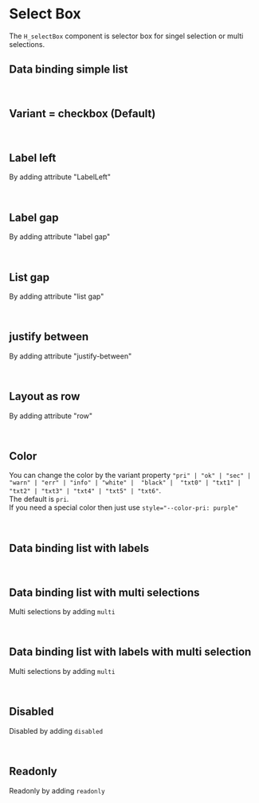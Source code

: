 # Select Box

The `H_selectBox` component is selector box for singel selection or multi selections.

## Data binding simple list

<hhl-live-editor title="" htmlCode='
      <template>
       <div class="flex items-center gap-4"> 
            <H_selectbox autofocus :list="[`nr1`, `nr2`, `nr3`]" v-model="selection" label="Selector"></H_selectbox>
            <H_input readonly v-model="selection" label="Selector"></H_input>
      </div>
      </template>
      <script>
            const selection = ref("nr2");
            return { selection }
      </script>
'>
</hhl-live-editor>

<br>

## Variant = checkbox (Default)

<hhl-live-editor title="" htmlCode='
    <template>
        <div class="flex items-center gap-4">
            <H_selectbox variant="checkbox" :list="[`nr1`, `nr2`, `nr3`]" v-model="selection" label="checkbox (Default)"></H_selectbox>
            <H_selectbox variant="radio" :list="[`nr1`, `nr2`, `nr3`]" v-model="selection" label="radio"></H_selectbox>
            <H_selectbox variant="switch" :list="[`nr1`, `nr2`, `nr3`]" v-model="selection" label="switch"></H_selectbox>
        </div>
    </template>
    <script>
    const selection = ref("nr2");
    return { selection }
    </script>
'>
</hhl-live-editor>

<br>

## Label left

By adding attribute "LabelLeft"

<hhl-live-editor title="" htmlCode='
      <template>
       <div class="flex items-center gap-4 "> 
            <H_selectbox label-left :list="[`nr1`, `nr2`, `nr3`]" v-model="selection" label="Selector"></H_selectbox>
            <H_input readonly v-model="selection" label="Selector"></H_input>
      </div>
      </template>
      <script>
            const selection = ref("nr2");
            return { selection }
      </script>
'>
</hhl-live-editor>

<br>

## Label gap

By adding attribute "label gap"

<hhl-live-editor title="" htmlCode='
      <template>
       <div class="flex items-center gap-4"> 
            <H_selectbox :list="[`nr1`, `nr2`, `nr3`]" label-gap="22px" v-model="selection" label="Selector"></H_selectbox>
            <H_input readonly v-model="selection" label="Selector"></H_input>
      </div>
      </template>
      <script>
            const selection = ref("nr2");
            return { selection }
      </script>
'>
</hhl-live-editor>

<br>

## List gap

By adding attribute "list gap"

<hhl-live-editor title="" htmlCode='
      <template>
       <div class="flex items-center gap-4"> 
            <H_selectbox :list="[`nr1`, `nr2`, `nr3`]" list-gap="2px" v-model="selection" label="Selector"></H_selectbox>
            <H_input readonly v-model="selection" label="Selector"></H_input>
      </div>
      </template>
      <script>
            const selection = ref("nr2");
            return { selection }
      </script>
'>
</hhl-live-editor>

<br>

## justify between

By adding attribute "justify-between"

<hhl-live-editor title="" htmlCode='
      <template>
       <div class="flex items-center gap-4"> 
            <H_selectbox justify-between :list="[`nr1`, `nr2`, `nr3`]" list-gap="2px" v-model="selection" label="justify-between"></H_selectbox>
            <H_input readonly v-model="selection" label="Selector"></H_input>
      </div>
      </template>
      <script>
            const selection = ref("nr2");
            return { selection }
      </script>
'>
</hhl-live-editor>

<br>

## Layout as row

By adding attribute "row"

<hhl-live-editor title="" htmlCode='
      <template>
       <div class="flex items-center gap-4"> 
            <H_selectbox  row :list="[`nr1`, `nr2`, `nr3`]" v-model="selection" label="Selector"></H_selectbox>
            <H_input readonly v-model="selection" label="Selector"></H_input>
      </div>
      </template>
      <script>
            const selection = ref("nr2");
            return { selection }
      </script>
'>
</hhl-live-editor>

<br>

## Color

You can change the color by the variant property `"pri" | "ok" | "sec" | "warn" | "err" | "info" | "white" |  "black" |  "txt0" | "txt1" | "txt2" | "txt3" | "txt4" | "txt5" | "txt6"`. <br>
The default is `pri`.<br>
If you need a special color then just use `style="--color-pri: purple"`

<hhl-live-editor title="" htmlCode='
    <template>
            <div class="flex items-center gap-4">
            <H_selectbox :list="[`nr1`, `nr2`, `nr3`]" v-model="selection" color="pri" label="pri"></H_selectbox>
            <H_selectbox :list="[`nr1`, `nr2`, `nr3`]" v-model="selection" color="ok" label="ok"></H_selectbox>
            <H_selectbox :list="[`nr1`, `nr2`, `nr3`]" v-model="selection" color="sec" label="sec"></H_selectbox>
            <H_selectbox :list="[`nr1`, `nr2`, `nr3`]" v-model="selection" color="warn" label="warn"></H_selectbox>
            <H_selectbox :list="[`nr1`, `nr2`, `nr3`]" v-model="selection" color="err" label="err"></H_selectbox>
            <H_selectbox :list="[`nr1`, `nr2`, `nr3`]" v-model="selection" color="info" label="info"></H_selectbox>
            <H_selectbox :list="[`nr1`, `nr2`, `nr3`]" v-model="selection" color="black" label="black"></H_selectbox>
            <H_selectbox :list="[`nr1`, `nr2`, `nr3`]" v-model="selection" color="txt3" label="txt3"></H_selectbox>
            <H_selectbox :list="[`nr1`, `nr2`, `nr3`]" v-model="selection" color="txt6" label="txt6"></H_selectbox>
            <H_selectbox :list="[`nr1`, `nr2`, `nr3`]" v-model="selection" style="--color-pri: purple" label="purple"></H_selectbox>
        </div>
    </template>
    <script>
    const selection = ref("nr2");
    return { selection }
    </script>
'>
</hhl-live-editor>

<br>

## Data binding list with labels

<hhl-live-editor title="" htmlCode='
      <template>
       <div class="flex items-center gap-4">
            <H_selectbox 
            :list="[
                        {value:`nr1`, label: `Number 1`},
                        {value:`nr2`, label: `Number 2`},
                        {value:`nr3`, label: `Number 3`}
                        ]" 
            v-model="selection" label="Selector">
            </H_selectbox>
            <H_input readonly v-model="selection" label="Value"></H_input>
      </div>
      </template>
      <script>
            const selection = ref("nr2");
            return { selection }
      </script>
'>
</hhl-live-editor>

<br>

## Data binding list with multi selections

Multi selections by adding `multi`

<hhl-live-editor title="" htmlCode='
      <template>
       <div class="flex items-center gap-4"> 
            <H_selectbox multi
                  :list="[`nr1`, `nr2`, `nr3`]" 
                  v-model="selection" label="Selector">
            </H_selectbox>
            <H_input readonly v-model="selection" label="Value"></H_input>
      </div>
      </template>
      <script>
            const selection = ref("nr2");
            return { selection }
      </script>
'>
</hhl-live-editor>

<br>

## Data binding list with labels with multi selection

Multi selections by adding `multi`

<hhl-live-editor title="" htmlCode='
      <template>
       <div class="flex items-center gap-4"> 
            <H_selectbox multi
            :list="[
                        {value:`nr1`, label: `Number 1`},
                        {value:`nr2`, label: `Number 2`},
                        {value:`nr3`, label: `Number 3`}
                        ]" 
            v-model="selection" label="Selector">
            </H_selectbox>
            <H_input readonly v-model="selection" label="Value"></H_input>
      </div>
      </template>
      <script>
            const selection = ref("nr2");
            return { selection }
      </script>
'>
</hhl-live-editor>

<br>

## Disabled

Disabled by adding `disabled`

<hhl-live-editor title="" htmlCode='
      <template>
       <div class="flex items-center gap-4"> 
            <H_selectbox disabled
                  :list="[`nr1`, `nr2`, `nr3`]" 
                  v-model="selection" label="Selector">
            </H_selectbox>
            <H_input readonly v-model="selection" label="Value"></H_input>
      </div>
      </template>
      <script>
            const selection = ref("nr2");
            return { selection }
      </script>
'>
</hhl-live-editor>

<br>

## Readonly

Readonly by adding `readonly`

<hhl-live-editor title="" htmlCode='
      <template>
       <div class="flex items-center gap-4"> 
            <H_selectbox readonly
                  :list="[`nr1`, `nr2`, `nr3`]" 
                  v-model="selection" label="Selector">
            </H_selectbox>
            <H_input readonly v-model="selection" label="Value"></H_input>
      </div>
      </template>
      <script>
            const selection = ref("nr2");
            return { selection }
      </script>
'>
</hhl-live-editor>

<br>

